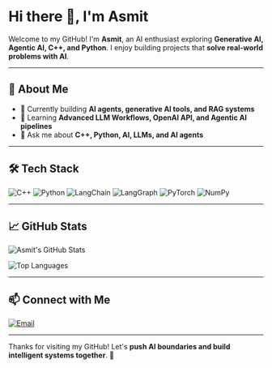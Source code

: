 # Hi there 👋, I'm Asmit

Welcome to my GitHub! I'm **Asmit**, an AI enthusiast exploring **Generative AI, Agentic AI, C++, and Python**. I enjoy building projects that **solve real-world problems with AI**.

---

## 🚀 About Me

- 🔭 Currently building **AI agents, generative AI tools, and RAG systems**  
- 🌱 Learning **Advanced LLM Workflows, OpenAI API, and Agentic AI pipelines**  
- 💬 Ask me about **C++, Python, AI, LLMs, and AI agents**

---

## 🛠️ Tech Stack

![C++](https://img.shields.io/badge/C++-00599C?style=for-the-badge&logo=c%2B%2B&logoColor=white)
![Python](https://img.shields.io/badge/Python-3776AB?style=for-the-badge&logo=python&logoColor=white)
![LangChain](https://img.shields.io/badge/LangChain-4B0082?style=for-the-badge)
![LangGraph](https://img.shields.io/badge/LangGraph-FF6F61?style=for-the-badge)
![PyTorch](https://img.shields.io/badge/PyTorch-EE4C2C?style=for-the-badge&logo=pytorch&logoColor=white)
![NumPy](https://img.shields.io/badge/NumPy-013243?style=for-the-badge&logo=numpy&logoColor=white)

---

## 📈 GitHub Stats

![Asmit's GitHub Stats](https://github-readme-stats.vercel.app/api?username=the-asmit&show_icons=true&theme=radical&count_private=true&hide=issues)

![Top Languages](https://github-readme-stats.vercel.app/api/top-langs/?username=the-asmit&layout=compact&theme=radical)

---

## 📫 Connect with Me
  
[![Email](https://img.shields.io/badge/Email-Asmit-D14836?style=for-the-badge&logo=gmail&logoColor=white)](mailto:asmitnayan@gmail.com)

---

Thanks for visiting my GitHub! Let's **push AI boundaries and build intelligent systems together**. 🌟

